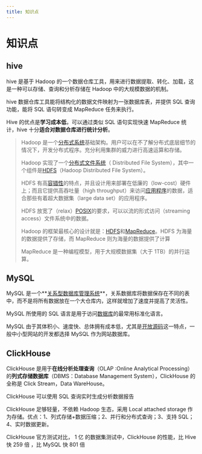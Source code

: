 ```yaml
---
title: 知识点
---
```


# 知识点

## hive

hive 是基于 Hadoop 的一个数据仓库工具，用来进行数据提取、转化、加载，这是一种可以存储、查询和分析存储在 Hadoop 中的大规模数据的机制。

hive 数据仓库工具能将结构化的数据文件映射为一张数据库表，并提供 SQL 查询功能，能将 SQL 语句转变成 MapReduce 任务来执行。

Hive 的优点是**学习成本低**，可以通过类似 SQL 语句实现快速 MapReduce 统计，hive 十分**适合对数据仓库进行统计分析**。

> Hadoop 是一个[分布式系统](https://baike.baidu.com/item/分布式系统/4905336)基础架构。用户可以在不了解分布式底层细节的情况下，开发分布式程序。充分利用集群的威力进行高速运算和存储。
>
> Hadoop 实现了一个[分布式文件系统](https://baike.baidu.com/item/分布式文件系统/1250388)（ Distributed File System），其中一个组件是[HDFS](https://baike.baidu.com/item/HDFS/4836121)（Hadoop Distributed File System）。
>
> HDFS 有高[容错性](https://baike.baidu.com/item/容错性/9131391)的特点，并且设计用来部署在低廉的（low-cost）硬件上；而且它提供高吞吐量（high throughput）来访问[应用程序](https://baike.baidu.com/item/应用程序/5985445)的数据，适合那些有着超大数据集（large data set）的应用程序。
>
> HDFS 放宽了（relax）[POSIX](https://baike.baidu.com/item/POSIX/3792413)的要求，可以以流的形式访问（streaming access）文件系统中的数据。
>
> Hadoop 的框架最核心的设计就是：[HDFS](https://baike.baidu.com/item/HDFS/4836121)和[MapReduce](https://baike.baidu.com/item/MapReduce/133425)。HDFS 为海量的数据提供了存储，而 MapReduce 则为海量的数据提供了计算
>
> MapReduce 是一种编程模型，用于大规模数据集（大于 1TB）的并行运算。

## MySQL

MySQL 是一个**[关系型数据库管理系统](https://baike.baidu.com/item/关系型数据库管理系统/696511)**，关系数据库将数据保存在不同的表中，而不是将所有数据放在一个大仓库内，这样就增加了速度并提高了灵活性。

MySQL 所使用的 SQL 语言是用于访问[数据库](https://baike.baidu.com/item/数据库/103728)的最常用标准化语言。

MySQL 由于其体积小、速度快、总体拥有成本低，尤其是[开放源码](https://baike.baidu.com/item/开放源码/7176422)这一特点，一般中小型网站的开发都选择 MySQL 作为网站数据库。

## ClickHouse

ClickHouse 是用于**在线分析处理查询**（OLAP :Online Analytical Processing）的**列式存储数据库**（DBMS：Database Management System），ClickHouse 的全称是 Click Stream，Data WareHouse。

ClickHouse 可以使用 SQL 查询实时生成分析数据报告

ClickHouse 足够轻量，不依赖 Hadoop 生态，采用 Local attached storage 作为存储。优点：1、列式存储+数据压缩；2、并行和分布式查询；3、支持 SQL；4、实时数据更新。

ClickHouse 官方测试对比， 1 亿 的数据集测试中，ClickHouse 的性能，比 Hive 快 259 倍 ，比 MySQL 快 801 倍
